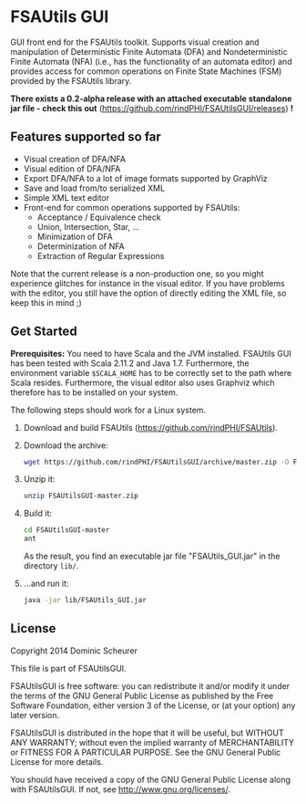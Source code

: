 FSAUtils GUI
============

GUI front end for the FSAUtils toolkit. Supports visual creation and manipulation
of Deterministic Finite Automata (DFA) and Nondeterministic Finite Automata (NFA)
(i.e., has the functionality of an automata editor) and provides access for common
operations on Finite State Machines (FSM) provided by the FSAUtils library.

**There exists a 0.2-alpha release with an attached executable standalone jar file - check this out**
(https://github.com/rindPHI/FSAUtilsGUI/releases) **!**

Features supported so far
-------------------------

* Visual creation of DFA/NFA
* Visual edition of DFA/NFA
* Export DFA/NFA to a lot of image formats supported by GraphViz
* Save and load from/to serialized XML
* Simple XML text editor
* Front-end for common operations supported by FSAUtils:
  * Acceptance / Equivalence check
  * Union, Intersection, Star, ...
  * Minimization of DFA
  * Determinization of NFA
  * Extraction of Regular Expressions
  
Note that the current release is a non-production one, so you might experience glitches
for instance in the visual editor. If you have problems with the editor, you still have
the option of directly editing the XML file, so keep this in mind ;)

Get Started
-----------

**Prerequisites:** You need to have Scala and the JVM installed. FSAUtils GUI
has been tested with Scala 2.11.2 and Java 1.7. Furthermore, the environment
variable `$SCALA_HOME` has to be correctly set to the path where Scala resides.
Furthermore, the visual editor also uses Graphviz which therefore has to be
installed on your system.

The following steps should work for a Linux system.

1. Download and build FSAUtils (https://github.com/rindPHI/FSAUtils).

2. Download the archive:
   
   ```bash
   wget https://github.com/rindPHI/FSAUtilsGUI/archive/master.zip -O FSAUtilsGUI-master.zip
   ```
   
3. Unzip it:
   
   ```bash
   unzip FSAUtilsGUI-master.zip
   ```
   
4. Build it:
   
   ```bash
   cd FSAUtilsGUI-master
   ant
   ```
   
   As the result, you find an executable jar file "FSAUtils_GUI.jar" in the directory `lib/`.
   
5. ...and run it:
   
   ```bash
   java -jar lib/FSAUtils_GUI.jar
   ```

License
-------

Copyright 2014 Dominic Scheurer
    
This file is part of FSAUtilsGUI.
     
FSAUtilsGUI is free software: you can redistribute it and/or modify
it under the terms of the GNU General Public License as published by
the Free Software Foundation, either version 3 of the License, or
(at your option) any later version.
     
FSAUtilsGUI is distributed in the hope that it will be useful,
but WITHOUT ANY WARRANTY; without even the implied warranty of
MERCHANTABILITY or FITNESS FOR A PARTICULAR PURPOSE.  See the
GNU General Public License for more details.
     
You should have received a copy of the GNU General Public License
along with FSAUtilsGUI.  If not, see <http://www.gnu.org/licenses/>.
